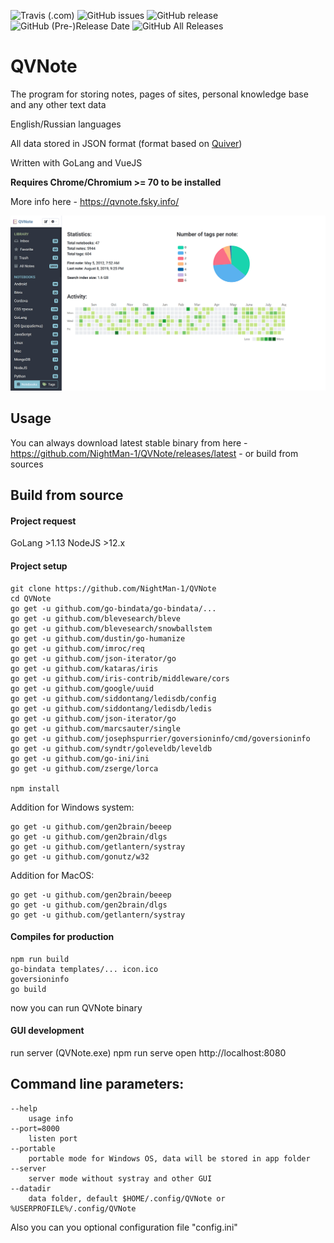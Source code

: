 ![Travis (.com)](https://img.shields.io/travis/com/NightMan-1/QVNote?style=flat-square) ![GitHub issues](https://img.shields.io/github/issues/NightMan-1/QVNote?style=flat-square) ![GitHub release](https://img.shields.io/github/release-pre/NightMan-1/QVNote?style=flat-square) ![GitHub (Pre-)Release Date](https://img.shields.io/github/release-date-pre/NightMan-1/QVNote?style=flat-square) ![GitHub All Releases](https://img.shields.io/github/downloads/NightMan-1/QVNote/total?style=flat-square)

# QVNote

The program for storing notes, pages of sites, personal knowledge base and any other text data

English/Russian languages

All data stored in JSON format (format based on [Quiver](http://happenapps.com/))

Written with GoLang and VueJS

**Requires Chrome/Chromium >= 70 to be installed**

More info here - https://qvnote.fsky.info/

![Screenshot eng](screenshot_eng.png)

## Usage

You can always download latest stable binary from here - https://github.com/NightMan-1/QVNote/releases/latest - or build from sources

## Build from source

#### Project request

GoLang >1.13 
NodeJS  >12.x

#### Project setup

```
git clone https://github.com/NightMan-1/QVNote
cd QVNote
go get -u github.com/go-bindata/go-bindata/...
go get -u github.com/blevesearch/bleve
go get -u github.com/blevesearch/snowballstem
go get -u github.com/dustin/go-humanize
go get -u github.com/imroc/req
go get -u github.com/json-iterator/go
go get -u github.com/kataras/iris
go get -u github.com/iris-contrib/middleware/cors
go get -u github.com/google/uuid
go get -u github.com/siddontang/ledisdb/config
go get -u github.com/siddontang/ledisdb/ledis
go get -u github.com/json-iterator/go
go get -u github.com/marcsauter/single
go get -u github.com/josephspurrier/goversioninfo/cmd/goversioninfo
go get -u github.com/syndtr/goleveldb/leveldb
go get -u github.com/go-ini/ini
go get -u github.com/zserge/lorca

npm install
```

Addition for Windows system:
```
go get -u github.com/gen2brain/beeep
go get -u github.com/gen2brain/dlgs
go get -u github.com/getlantern/systray
go get -u github.com/gonutz/w32
```

Addition for MacOS:
```
go get -u github.com/gen2brain/beeep
go get -u github.com/gen2brain/dlgs
go get -u github.com/getlantern/systray
```


#### Compiles for production
```
npm run build
go-bindata templates/... icon.ico
goversioninfo
go build
```
now you can run QVNote binary

#### GUI development

run server (QVNote.exe)
npm run serve
open http://localhost:8080

## Command line parameters:
    --help
        usage info
    --port=8000
        listen port
    --portable
        portable mode for Windows OS, data will be stored in app folder
    --server
        server mode without systray and other GUI
    --datadir
        data folder, default $HOME/.config/QVNote or %USERPROFILE%/.config/QVNote

Also you can you optional configuration file "config.ini"

